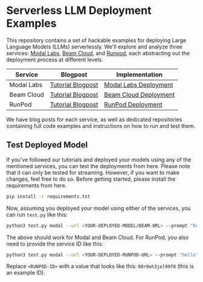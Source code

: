 # Serverless LLM Deployment Examples

This repository contains a set of hackable examples for deploying Large Language Models (LLMs) serverlessly. We'll explore and analyze three services: [Modal Labs](https://modal.com/), [Beam Cloud](https://www.beam.cloud/), and [Runpod](https://www.runpod.io/), each abstracting out the deployment process at different levels.

| Service       | Blogpost                                                    | Implementation   |
|---------------|-------------------------------------------------------------|------------------|
| Modal Labs    | [Tutorial Blogpost](https://blog.premai.io/serverless-deployment-using-huggingface-and-modal/) | [Modal Labs Deployment](/deploy_modal/) |
| Beam Cloud    | [Tutorial Blogpost](https://blog.premai.io/deploy-google-gemma-serverless-using-beam-cloud/) | [Beam Cloud Deployment](/deploy_beam/) |
| RunPod        | [Tutorial Blogpost](https://blog.premai.io/serverless-deploy-mistral-2-7b-runpod/) | [RunPod Deployment](/deploy_runpod/) |

We have blog posts for each service, as well as dedicated repositories containing full code examples and instructions on how to run and test them.

## Test Deployed Model

If you've followed our tutorials and deployed your models using any of the mentioned services, you can test the deployments from here. Please note that it can only be tested for streaming. However, if you want to make changes, feel free to do so. Before getting started, please install the requirements from here.

```bash
pip install -r requirements.txt
```

Now, assuming you deployed your model using either of the services, you can run `test.py` like this:

```bash
python3 test.py modal --url <YOUR-DEPLOYED-MODEL/BEAM-URL> --prompt "hello"
```

The above should work for Modal and Beam Cloud. For RunPod, you also need to provide the service ID like this:

```bash
python3 test.py modal --url <YOUR-DEPLOYED-RUNPOD-URL> --prompt "hello" --runpod_id <RUNPOD-ID>
```

Replace `<RUNPOD-ID>` with a value that looks like this: `80r0eh3jel99f8` (this is an example ID).